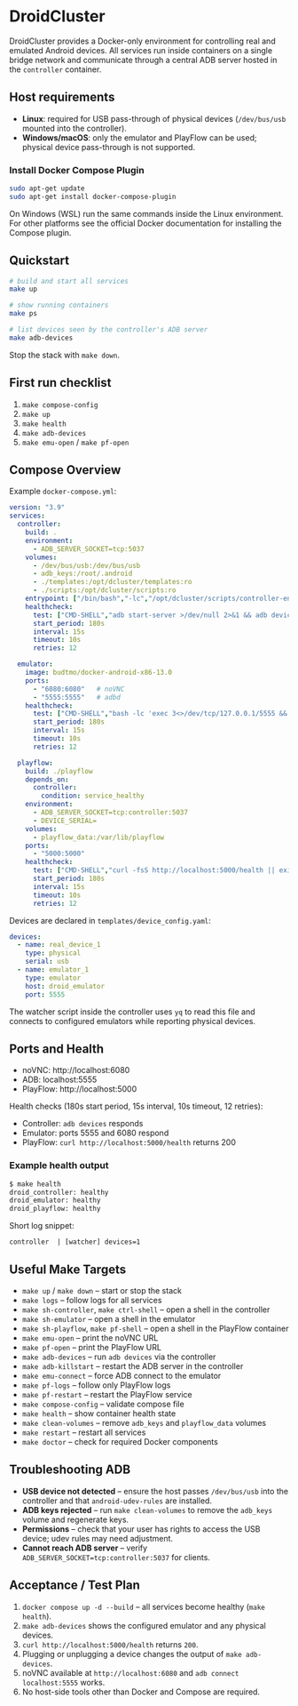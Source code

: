 # DroidCluster

DroidCluster provides a Docker-only environment for controlling real and emulated Android devices. All services run inside containers on a single bridge network and communicate through a central ADB server hosted in the `controller` container.

## Host requirements

- **Linux**: required for USB pass-through of physical devices (`/dev/bus/usb` mounted into the controller).
- **Windows/macOS**: only the emulator and PlayFlow can be used; physical device pass-through is not supported.

### Install Docker Compose Plugin

```bash
sudo apt-get update
sudo apt-get install docker-compose-plugin
```

On Windows (WSL) run the same commands inside the Linux environment. For other platforms see the official Docker documentation for installing the Compose plugin.

## Quickstart

```bash
# build and start all services
make up

# show running containers
make ps

# list devices seen by the controller's ADB server
make adb-devices
```

Stop the stack with `make down`.

## First run checklist

1. `make compose-config`
2. `make up`
3. `make health`
4. `make adb-devices`
5. `make emu-open` / `make pf-open`


## Compose Overview

Example `docker-compose.yml`:

```yaml
version: "3.9"
services:
  controller:
    build: .
    environment:
      - ADB_SERVER_SOCKET=tcp:5037
    volumes:
      - /dev/bus/usb:/dev/bus/usb
      - adb_keys:/root/.android
      - ./templates:/opt/dcluster/templates:ro
      - ./scripts:/opt/dcluster/scripts:ro
    entrypoint: ["/bin/bash","-lc","/opt/dcluster/scripts/controller-entrypoint.sh"]
    healthcheck:
      test: ["CMD-SHELL","adb start-server >/dev/null 2>&1 && adb devices | grep -q 'List of devices'"]
      start_period: 180s
      interval: 15s
      timeout: 10s
      retries: 12

  emulator:
    image: budtmo/docker-android-x86-13.0
    ports:
      - "6080:6080"   # noVNC
      - "5555:5555"   # adbd
    healthcheck:
      test: ["CMD-SHELL","bash -lc 'exec 3<>/dev/tcp/127.0.0.1/5555 && exec 3>&-; exec 3<&-; exit 0' && curl -fsS http://127.0.0.1:6080 >/dev/null"]
      start_period: 180s
      interval: 15s
      timeout: 10s
      retries: 12

  playflow:
    build: ./playflow
    depends_on:
      controller:
        condition: service_healthy
    environment:
      - ADB_SERVER_SOCKET=tcp:controller:5037
      - DEVICE_SERIAL=
    volumes:
      - playflow_data:/var/lib/playflow
    ports:
      - "5000:5000"
    healthcheck:
      test: ["CMD-SHELL","curl -fsS http://localhost:5000/health || exit 1"]
      start_period: 180s
      interval: 15s
      timeout: 10s
      retries: 12
```

Devices are declared in `templates/device_config.yaml`:
```yaml
devices:
  - name: real_device_1
    type: physical
    serial: usb
  - name: emulator_1
    type: emulator
    host: droid_emulator
    port: 5555
```

The watcher script inside the controller uses `yq` to read this file and connects to configured emulators while reporting physical devices.

## Ports and Health

- noVNC: http://localhost:6080
- ADB: localhost:5555
- PlayFlow: http://localhost:5000

Health checks (180s start period, 15s interval, 10s timeout, 12 retries):

- Controller: `adb devices` responds
- Emulator: ports 5555 and 6080 respond
- PlayFlow: `curl http://localhost:5000/health` returns 200

### Example health output

```bash
$ make health
droid_controller: healthy
droid_emulator: healthy
droid_playflow: healthy
```

Short log snippet:

```text
controller  | [watcher] devices=1
```

## Useful Make Targets

- `make up` / `make down` – start or stop the stack
- `make logs` – follow logs for all services
- `make sh-controller`, `make ctrl-shell` – open a shell in the controller
- `make sh-emulator` – open a shell in the emulator
- `make sh-playflow`, `make pf-shell` – open a shell in the PlayFlow container
- `make emu-open` – print the noVNC URL
- `make pf-open` – print the PlayFlow URL
- `make adb-devices` – run `adb devices` via the controller
- `make adb-killstart` – restart the ADB server in the controller
- `make emu-connect` – force ADB connect to the emulator
- `make pf-logs` – follow only PlayFlow logs
- `make pf-restart` – restart the PlayFlow service
- `make compose-config` – validate compose file
- `make health` – show container health state
- `make clean-volumes` – remove `adb_keys` and `playflow_data` volumes
- `make restart` – restart all services
- `make doctor` – check for required Docker components

## Troubleshooting ADB

- **USB device not detected** – ensure the host passes `/dev/bus/usb` into the controller and that `android-udev-rules` are installed.
- **ADB keys rejected** – run `make clean-volumes` to remove the `adb_keys` volume and regenerate keys.
- **Permissions** – check that your user has rights to access the USB device; udev rules may need adjustment.
- **Cannot reach ADB server** – verify `ADB_SERVER_SOCKET=tcp:controller:5037` for clients.

## Acceptance / Test Plan

1. `docker compose up -d --build` – all services become healthy (`make health`).
2. `make adb-devices` shows the configured emulator and any physical devices.
3. `curl http://localhost:5000/health` returns `200`.
4. Plugging or unplugging a device changes the output of `make adb-devices`.
5. noVNC available at `http://localhost:6080` and `adb connect localhost:5555` works.
6. No host-side tools other than Docker and Compose are required.
